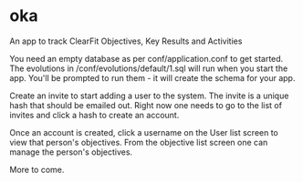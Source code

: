 oka
===

An app to track ClearFit Objectives, Key Results and Activities

You need an empty database as per conf/application.conf to get started.  The evolutions in /conf/evolutions/default/1.sql
will run when you start the app.  You'll be prompted to run them - it will create the schema for your app.

Create an invite to start adding a user to the system.  The invite is a unique hash that should be emailed out.  Right
now one needs to go to the list of invites and click a hash to create an account.

Once an account is created, click a username on the User list screen to view that person's objectives.  From the
objective list screen one can manage the person's objectives.

More to come.
